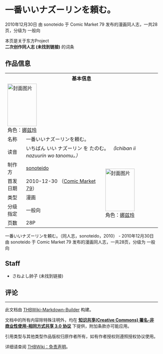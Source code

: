 # 一番いいナズーリンを頼む。

<!-- source html: G:\repos\THBWiki-Markdown-Builder\THBWikiMarkdown\Temp\main\9\9b\ns0%3A%E4%B8%80%E7%95%AA%E3%81%84%E3%81%84%E3%83%8A%E3%82%BA%E3%83%BC%E3%83%AA%E3%83%B3%E3%82%92%E9%A0%BC%E3%82%80%E3%80%82.html -->

2010年12月30日 由 sonoteido 于 Comic Market 79 发布的漫画同人志，一共28页，分级为 一般向

本页是关于东方Project  
 **二次创作同人志 (未找到链接)** 的词条

## 作品信息

<table><tbody><tr><th colspan="3">基本信息</th></tr><tr><td class="cover-artwork-mobile" colspan="2"><a href="./文件-一番いいナズーリンを頼む。封面.jpg.md" class="image" title="封面图片"><img alt="封面图片" src="https://upload.thwiki.cc/thumb/1/11/%E4%B8%80%E7%95%AA%E3%81%84%E3%81%84%E3%83%8A%E3%82%BA%E3%83%BC%E3%83%AA%E3%83%B3%E3%82%92%E9%A0%BC%E3%82%80%E3%80%82%E5%B0%81%E9%9D%A2.jpg/96px-%E4%B8%80%E7%95%AA%E3%81%84%E3%81%84%E3%83%8A%E3%82%BA%E3%83%BC%E3%83%AA%E3%83%B3%E3%82%92%E9%A0%BC%E3%82%80%E3%80%82%E5%B0%81%E9%9D%A2.jpg" decoding="async" loading="lazy" width="96" height="140" srcset="https://upload.thwiki.cc/thumb/1/11/%E4%B8%80%E7%95%AA%E3%81%84%E3%81%84%E3%83%8A%E3%82%BA%E3%83%BC%E3%83%AA%E3%83%B3%E3%82%92%E9%A0%BC%E3%82%80%E3%80%82%E5%B0%81%E9%9D%A2.jpg/144px-%E4%B8%80%E7%95%AA%E3%81%84%E3%81%84%E3%83%8A%E3%82%BA%E3%83%BC%E3%83%AA%E3%83%B3%E3%82%92%E9%A0%BC%E3%82%80%E3%80%82%E5%B0%81%E9%9D%A2.jpg 1.5x, https://upload.thwiki.cc/thumb/1/11/%E4%B8%80%E7%95%AA%E3%81%84%E3%81%84%E3%83%8A%E3%82%BA%E3%83%BC%E3%83%AA%E3%83%B3%E3%82%92%E9%A0%BC%E3%82%80%E3%80%82%E5%B0%81%E9%9D%A2.jpg/193px-%E4%B8%80%E7%95%AA%E3%81%84%E3%81%84%E3%83%8A%E3%82%BA%E3%83%BC%E3%83%AA%E3%83%B3%E3%82%92%E9%A0%BC%E3%82%80%E3%80%82%E5%B0%81%E9%9D%A2.jpg 2x" data-file-width="413" data-file-height="600"></a><div class="cover-char">角色：<a href="./娜兹玲.md" title="娜兹玲">娜兹玲</a></div></td>
</tr><tr><td class="label">名称</td><td colspan="2"> 一番いいナズーリンを頼む。 </td></tr><tr><td class="label">读音</td><td colspan="2"> いちばん いい ナズーリン を たのむ。 <i>（Ichiban ii nazuurin wo tanomu。）</i> </td></tr><tr><td class="label">制作方</td><td><a href="./sonoteido.md" title="sonoteido">sonoteido</a></td><td class="cover-artwork" rowspan="5" style="min-width:140px;"><a href="./文件-一番いいナズーリンを頼む。封面.jpg.md" class="image" title="封面图片"><img alt="封面图片" src="https://upload.thwiki.cc/thumb/1/11/%E4%B8%80%E7%95%AA%E3%81%84%E3%81%84%E3%83%8A%E3%82%BA%E3%83%BC%E3%83%AA%E3%83%B3%E3%82%92%E9%A0%BC%E3%82%80%E3%80%82%E5%B0%81%E9%9D%A2.jpg/96px-%E4%B8%80%E7%95%AA%E3%81%84%E3%81%84%E3%83%8A%E3%82%BA%E3%83%BC%E3%83%AA%E3%83%B3%E3%82%92%E9%A0%BC%E3%82%80%E3%80%82%E5%B0%81%E9%9D%A2.jpg" decoding="async" loading="lazy" width="96" height="140" srcset="https://upload.thwiki.cc/thumb/1/11/%E4%B8%80%E7%95%AA%E3%81%84%E3%81%84%E3%83%8A%E3%82%BA%E3%83%BC%E3%83%AA%E3%83%B3%E3%82%92%E9%A0%BC%E3%82%80%E3%80%82%E5%B0%81%E9%9D%A2.jpg/144px-%E4%B8%80%E7%95%AA%E3%81%84%E3%81%84%E3%83%8A%E3%82%BA%E3%83%BC%E3%83%AA%E3%83%B3%E3%82%92%E9%A0%BC%E3%82%80%E3%80%82%E5%B0%81%E9%9D%A2.jpg 1.5x, https://upload.thwiki.cc/thumb/1/11/%E4%B8%80%E7%95%AA%E3%81%84%E3%81%84%E3%83%8A%E3%82%BA%E3%83%BC%E3%83%AA%E3%83%B3%E3%82%92%E9%A0%BC%E3%82%80%E3%80%82%E5%B0%81%E9%9D%A2.jpg/193px-%E4%B8%80%E7%95%AA%E3%81%84%E3%81%84%E3%83%8A%E3%82%BA%E3%83%BC%E3%83%AA%E3%83%B3%E3%82%92%E9%A0%BC%E3%82%80%E3%80%82%E5%B0%81%E9%9D%A2.jpg 2x" data-file-width="413" data-file-height="600"></a><div class="cover-char">角色：<a href="./娜兹玲.md" title="娜兹玲">娜兹玲</a></div></td>
</tr><tr><td class="label">首发日期</td><td>2010-12-30&#160;（<a href="/展会作品列表?e=Comic+Market%2379">Comic Market 79</a>）</td></tr><tr><td class="label">类型</td><td>漫画</td></tr><tr><td class="label">分级指定</td><td>一般向</td></tr><tr><td class="label">页数</td><td>28P</td></tr></tbody></table>

一番いいナズーリンを頼む。（同人志，sonoteido，2010） - 2010年12月30日 由 sonoteido 于 Comic Market 79 发布的漫画同人志，一共28页，分级为 一般向

## Staff
- さねよし帥子 (未找到链接)


## 评论




---

此文档由 [THBWiki-Markdown-Builder](https://github.com/Delsin-Yu/THBWiki-Markdown-Builder) 构建。

文档中的所有内容除特殊注明外，均在 [**知识共享(Creative Commons) 署名-非商业性使用-相同方式共享 3.0 协议**](https://creativecommons.org/licenses/by-sa/3.0/deed.zh-hans) 下提供，附加条款亦可能应用。

引用类型与其他类型作品版权归原作者所有，如有作者授权则遵照授权协议使用。

详细请查阅 [THBWiki：免责声明](https://thbwiki.cc/THBWiki:%E5%85%8D%E8%B4%A3%E5%A3%B0%E6%98%8E)。

